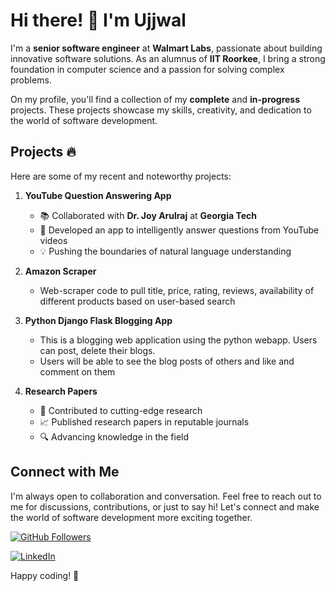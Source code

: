 # Hi there! 👋 I'm Ujjwal

I'm a **senior software engineer** at **Walmart Labs**, passionate about building innovative software solutions. As an alumnus of **IIT Roorkee**, I bring a strong foundation in computer science and a passion for solving complex problems.

On my profile, you'll find a collection of my **complete** and **in-progress** projects. These projects showcase my skills, creativity, and dedication to the world of software development.

## Projects 🔥

Here are some of my recent and noteworthy projects:

1. **YouTube Question Answering App**
   - 📚 Collaborated with **Dr. Joy Arulraj** at **Georgia Tech**
   - 🧠 Developed an app to intelligently answer questions from YouTube videos
   - 💡 Pushing the boundaries of natural language understanding

2. **Amazon Scraper**
   - Web-scraper code to pull title, price, rating, reviews, availability of different products based on user-based search

3. **Python Django Flask Blogging App**
   - This is a blogging web application using the python webapp. Users can post, delete their blogs.
   - Users will be able to see the blog posts of others and like and comment on them

4. **Research Papers**
   - 📄 Contributed to cutting-edge research
   - 📈 Published research papers in reputable journals
   - 🔍 Advancing knowledge in the field

## Connect with Me

I'm always open to collaboration and conversation. Feel free to reach out to me for discussions, contributions, or just to say hi! Let's connect and make the world of software development more exciting together.

[![GitHub Followers](https://img.shields.io/github/followers/yourusername?label=Followers&style=social)](https://github.com/yourusername)

[![LinkedIn](https://img.shields.io/badge/LinkedIn-Connect-blue)](https://www.linkedin.com/in/ujjwal-gupta-b0422a8b/)

Happy coding! 🚀

